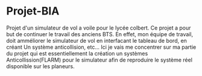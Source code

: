 # Projet-BIA
Projet d'un simulateur de vol a voile pour le lycée colbert.
Ce projet a pour but de continuer le travail des anciens BTS. En effet, mon équipe de travail, doit amméliorer le simulateur de vol en interfacant le tableau de bord, en créant
Un système anticollision, etc...
Ici je vais me concentrer sur ma partie du projet qui est essentiellement la création un systèmes Anticollission(FLARM) pour le simulateur
afin de reproduire le système réel disponible sur les planeurs.
